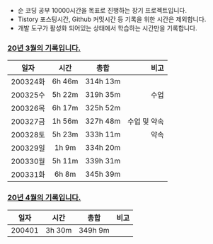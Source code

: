 - 순 코딩 공부 10000시간을 목표로 진행하는 장기 프로젝트입니다.
- Tistory 포스팅시간, Github 커밋시간 등 기록을 위한 시간은 제외합니다.
- 개발 도구가 활성화 되어있는 상태에서 학습하는 시간만을 기록합니다. 

### [20년 3월의 기록입니다.](https://github.com/linear14/My-Info/blob/master/docs/daily/2003xx.md) 
일자 | 시간 | 총합 | 비고
---|:---:|:---:|---:|
200324화 | 6h 46m | 314h 13m | |
200325수 | 5h 22m | 319h 35m | 수업 |
200326목 | 6h 17m | 325h 52m | |
200327금 | 1h 56m | 327h 48m | 수업 및 약속 |
200328토 | 5h 23m | 333h 11m | 약속 |
200329일 | 1h 9m | 334h 20m | |
200330월 | 5h 11m | 339h 31m | |
200331화 | 6h 8m | 345h 39m | | 

### [20년 4월의 기록입니다.](https://github.com/linear14/My-Info/blob/master/docs/daily/2004xx.md)
일자 | 시간 | 총합 | 비고
---|:---:|:---:|---:|
200401 | 3h 30m | 349h 9m | |
